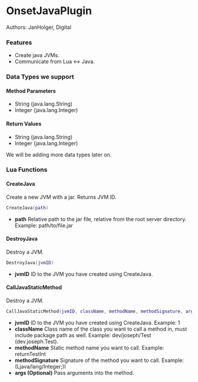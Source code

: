 # OnsetJavaPlugin
Authors: JanHolger, Digital

### Features
* Create java JVMs.
* Communicate from Lua <-> Java.

### Data Types we support
#### Method Parameters
* String (java.lang.String)
* Integer (java.lang.Integer)

#### Return Values
* String (java.lang.String)
* Integer (java.lang.Integer)

We will be adding more data types later on.

### Lua Functions
#### CreateJava
Create a new JVM with a jar. Returns JVM ID.
```lua
CreateJava(path)
```
* **path** Relative path to the jar file, relative from the root server directory. Example: path/to/file.jar

#### DestroyJava
Destroy a JVM.
```lua
DestroyJava(jvmID)
```
* **jvmID** ID to the JVM you have created using CreateJava.

#### CallJavaStaticMethod
Destroy a JVM.
```lua
CallJavaStaticMethod(jvmID, className, methodName, methodSignature, args...)
```
* **jvmID** ID to the JVM you have created using CreateJava. Example: 1
* **className** Class name of the class you want to call a method in, must include package path as well. Example: dev/joseph/Test (dev.joseph.Test).
* **methodName** Static method name you want to call. Example: returnTestInt
* **methodSignature** Signature of the method you want to call. Example: (Ljava/lang/Integer;)I
* **args (Optional)** Pass arguments into the method.


